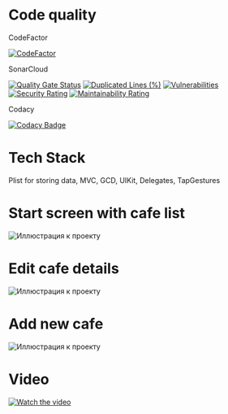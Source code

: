 # Code quality
CodeFactor

[![CodeFactor](https://www.codefactor.io/repository/github/quasaryy/cafechecklist/badge)](https://www.codefactor.io/repository/github/quasaryy/cafechecklist)

SonarCloud

[![Quality Gate Status](https://sonarcloud.io/api/project_badges/measure?project=Quasaryy_CafeCheckList&metric=alert_status)](https://sonarcloud.io/summary/new_code?id=Quasaryy_CafeCheckList)
[![Duplicated Lines (%)](https://sonarcloud.io/api/project_badges/measure?project=Quasaryy_CafeCheckList&metric=duplicated_lines_density)](https://sonarcloud.io/summary/new_code?id=Quasaryy_BookingHotel)
[![Vulnerabilities](https://sonarcloud.io/api/project_badges/measure?project=Quasaryy_CafeCheckList&metric=vulnerabilities)](https://sonarcloud.io/summary/new_code?id=Quasaryy_BookingHotel)
[![Security Rating](https://sonarcloud.io/api/project_badges/measure?project=Quasaryy_CafeCheckList&metric=security_rating)](https://sonarcloud.io/summary/new_code?id=Quasaryy_BookingHotel)
[![Maintainability Rating](https://sonarcloud.io/api/project_badges/measure?project=Quasaryy_CafeCheckList&metric=sqale_rating)](https://sonarcloud.io/summary/new_code?id=Quasaryy_BookingHotel)

Codacy

[![Codacy Badge](https://app.codacy.com/project/badge/Grade/836d75effa0349cfb8f6c55d38f935f4)](https://app.codacy.com/gh/Quasaryy/CafeCheckList/dashboard?utm_source=gh&utm_medium=referral&utm_content=&utm_campaign=Badge_grade)

# Tech Stack
Plist for storing data, MVC, GCD, UIKit, Delegates, TapGestures

# Start screen with cafe list
![Иллюстрация к проекту](https://github.com/Quasaryy/CafeCheckList/blob/main/1.png)

# Edit cafe details
![Иллюстрация к проекту](https://github.com/Quasaryy/CafeCheckList/blob/main/2.png)

# Add new cafe
![Иллюстрация к проекту](https://github.com/Quasaryy/CafeCheckList/blob/main/3.png)

# Video
[![Watch the video](https://img.youtube.com/vi/uZJ0Kf9yu_M/maxresdefault.jpg)](https://youtu.be/uZJ0Kf9yu_M)
